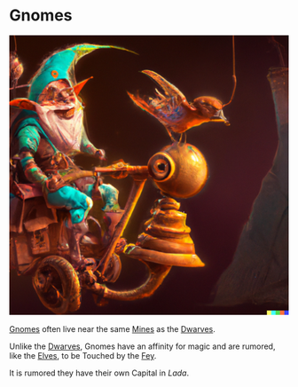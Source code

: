 # Gnomes

![Gnome](images/gnome.png)

[Gnomes] often live near the same [Mines](mines.md) as the [Dwarves].

Unlike the [Dwarves], Gnomes have an affinity for magic and are rumored, like the [Elves](elves.md), to be Touched by the [Fey](fey.md).

It is rumored they have their own Capital in *Lada*.

[Gnomes]: https://www.dndbeyond.com/races/18-gnome
[Dwarves]: dwarves.md
